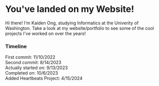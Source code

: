 # You've landed on my Website!
Hi there! I'm Kaiden Ong, studying Informatics at the Univerity of Washington. Take a look at my website/portfolio to see some of the cool projects I've worked on over the years!
<br>
### Timeline
First commit: 11/10/2022
<br>Second commit: 8/14/2023
<br>Actually started on: 9/13/2023
<br>Completed on: 10/6/2023
<br>Added Heartbeats Project: 4/15/2024
